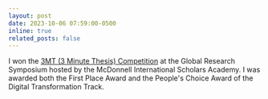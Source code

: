 ```yaml
---
layout: post
date: 2023-10-06 07:59:00-0500
inline: true
related_posts: false
---
```


I won the [3MT (3 Minute Thesis) Competition](https://mcdonnell.washu.edu/about/history/symposium/2023-symposium/) at the Global Research Symposium hosted by the McDonnell International Scholars Academy. I was awarded both the First Place Award and the People's Choice Award of the Digital Transformation Track.
